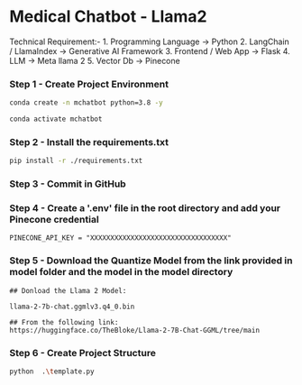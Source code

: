 # Medical Chatbot - Llama2

Technical Requirement:-
    1. Programming Language -> Python
    2. LangChain / LlamaIndex -> Generative AI Framework
    3. Frontend / Web App -> Flask
    4. LLM -> Meta llama 2
    5. Vector Db -> Pinecone

### Step 1 - Create Project Environment
```bash
conda create -n mchatbot python=3.8 -y
```

```bash
conda activate mchatbot
```

### Step 2 - Install the requirements.txt
```bash
pip install -r ./requirements.txt
```

### Step 3 - Commit in GitHub


### Step 4 - Create a '.env' file in the root directory and add your Pinecone credential

```
PINECONE_API_KEY = "XXXXXXXXXXXXXXXXXXXXXXXXXXXXXXXXXX"
```

### Step 5 - Download the Quantize Model from the link provided in model folder and the model in the model directory

```
## Donload the Llama 2 Model:

llama-2-7b-chat.ggmlv3.q4_0.bin

## From the following link:
https://huggingface.co/TheBloke/Llama-2-7B-Chat-GGML/tree/main

```

### Step 6 - Create Project Structure

```bash
python  .\template.py

```

